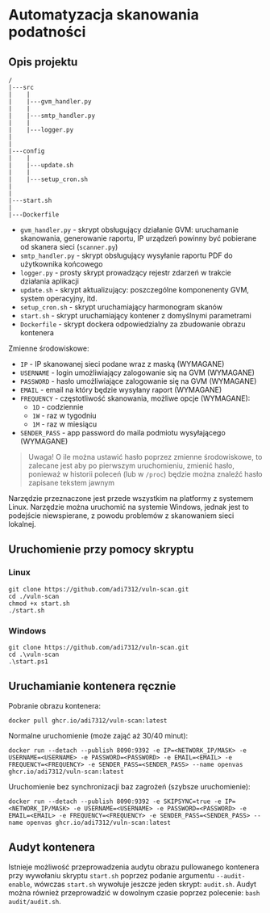 # Automatyzacja skanowania podatności

## Opis projektu

```
/
|---src
|    |
|    |---gvm_handler.py
|    |
|    |---smtp_handler.py
|    |
|    |---logger.py
|
|    
|---config
|    |
|    |---update.sh  
|    |
|    |---setup_cron.sh
|
|
|---start.sh
|
|---Dockerfile
```

* `gvm_handler.py` - skrypt obsługujący działanie GVM: uruchamanie skanowania, generowanie raportu, IP urządzeń powinny być pobierane od skanera sieci (`scanner.py`)
* `smtp_handler.py` - skrypt obsługujący wysyłanie raportu PDF do użytkownika końcowego
* `logger.py` - prosty skrypt prowadzący rejestr zdarzeń w trakcie działania aplikacji
* `update.sh` - skrypt aktualizujący: poszczególne komponenenty GVM, system operacyjny, itd.
* `setup_cron.sh` - skrypt uruchamiający harmonogram skanów
* `start.sh` - skrypt uruchamiający kontener z domyślnymi parametrami
* `Dockerfile` - skrypt dockera odpowiedzialny za zbudowanie obrazu kontenera

Zmienne środowiskowe:
* `IP` - IP skanowanej sieci podane wraz z maską (WYMAGANE)
* `USERNAME` - login umożliwiający zalogowanie się na GVM (WYMAGANE)
* `PASSWORD` - hasło umożliwiające zalogowanie się na GVM (WYMAGANE)
* `EMAIL` - email na który będzie wysyłany raport (WYMAGANE)
* `FREQUENCY` - częstotliwość skanowania, możliwe opcje (WYMAGANE):
  * `1D` - codziennie
  * `1W` - raz w tygodniu
  * `1M` - raz w miesiącu
* `SENDER_PASS` - app password do maila podmiotu wysyłającego (WYMAGANE)

> Uwaga! O ile można ustawić hasło poprzez zmienne środowiskowe, to zalecane jest aby po pierwszym uruchomieniu, zmienić hasło, ponieważ w historii poleceń (lub w `/proc`) będzie można znaleźć hasło zapisane tekstem jawnym

Narzędzie przeznaczone jest przede wszystkim na platformy z systemem Linux. Narzędzie można uruchomić na systemie Windows, jednak jest to podejście niewspierane, z powodu problemów z skanowaniem sieci lokalnej.

## Uruchomienie przy pomocy skryptu

### Linux

```
git clone https://github.com/adi7312/vuln-scan.git
cd ./vuln-scan
chmod +x start.sh
./start.sh
```

### Windows
```
git clone https://github.com/adi7312/vuln-scan.git
cd .\vuln-scan
.\start.ps1
```

## Uruchamianie kontenera ręcznie

Pobranie obrazu kontenera:
```
docker pull ghcr.io/adi7312/vuln-scan:latest
```

Normalne uruchomienie (może zająć aż 30/40 minut):
```
docker run --detach --publish 8090:9392 -e IP=<NETWORK_IP/MASK> -e USERNAME=<USERNAME> -e PASSWORD=<PASSWORD> -e EMAIL=<EMAIL> -e FREQUENCY=<FREQUENCY> -e SENDER_PASS=<SENDER_PASS> --name openvas ghcr.io/adi7312/vuln-scan:latest
```

Uruchomienie bez synchronizacji baz zagrożeń (szybsze uruchomienie):

```
docker run --detach --publish 8090:9392 -e SKIPSYNC=true -e IP=<NETWORK_IP/MASK> -e USERNAME=<USERNAME> -e PASSWORD=<PASSWORD> -e EMAIL=<EMAIL> -e FREQUENCY=<FREQUENCY> -e SENDER_PASS=<SENDER_PASS> --name openvas ghcr.io/adi7312/vuln-scan:latest
```

## Audyt kontenera

Istnieje możliwość przeprowadzenia audytu obrazu pullowanego kontenera przy wywołaniu skryptu `start.sh` poprzez podanie argumentu `--audit-enable`, wówczas `start.sh` wywołuje jeszcze jeden skrypt: `audit.sh`. Audyt można również przeprowadzić w dowolnym czasie poprzez polecenie: `bash audit/audit.sh`.


